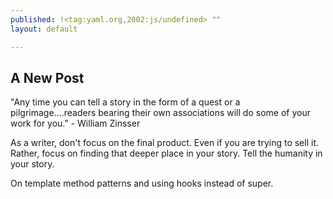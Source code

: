 ```yaml
---
published: !<tag:yaml.org,2002:js/undefined> ""
layout: default

---
```


## A New Post

"Any time you can tell a story in the form of a quest or a pilgrimage....readers bearing their own associations will do some of your work for you." - William Zinsser

As a writer, don't focus on the final product. Even if you are trying to sell it. Rather, focus on finding that deeper place in your story. Tell the humanity in your story.

On template method patterns and using hooks instead of super.

